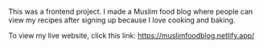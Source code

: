 
This was a frontend project. I made a Muslim food blog where people can view my recipes after signing up because I love cooking and baking. 

To view my live website, click this link: https://muslimfoodblog.netlify.app/


